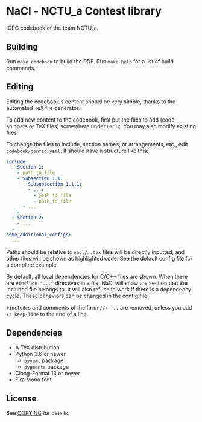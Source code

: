 # NaCl - NCTU_a Contest library

ICPC codebook of the team NCTU_a.

## Building

Run `make codebook` to build the PDF. 
Run `make help` for a list of build commands.

## Editing

Editing the codebook's content should be very simple, thanks to the automated 
TeX file generator. 

To add new content to the codebook, first put the files to add (code snippets 
or TeX files) somewhere under `nacl/`. You may also modify existing files.

To change the files to include, section names, or arrangements, etc., edit 
`codebook/config.yaml`. It should have a structure like this:

```yaml
include:
  - Section 1:
    - path_to_file
    - Subsection 1.1:
      - Subsubsection 1.1.1:
        - ...:
          - path_to_file
          - path_to_file
      - ...
    - ...
  - Section 2:
    - ...
  - ...
some_additional_configs:
  ...
```

Paths should be relative to `nacl/`. `.tex` files will be directly inputted, 
and other files will be shown as highlighted code. 
See the default config file for a complete example.

By default, all local dependencies for C/C++ files are shown. When there are 
`#include "..."` directives in a file, NaCl will show the section that the 
included file belongs to. It will also refuse to work if there is a dependency 
cycle. These behaviors can be changed in the config file.

`#include`s and comments of the form `/// ...` are removed, unless you add
`// keep-line` to the end of a line.

## Dependencies

-   A TeX distribution
-   Python 3.6 or newer
    -   `pyyaml` package
    -   `pygments` package
-   Clang-Format 13 or newer
-   Fira Mono font

## License

See [COPYING](COPYING.md) for details.

